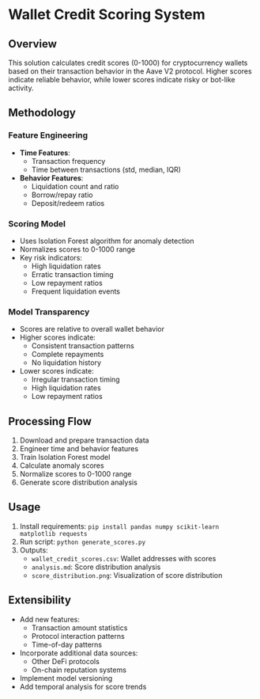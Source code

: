 # Wallet Credit Scoring System

## Overview
This solution calculates credit scores (0-1000) for cryptocurrency wallets based on their transaction behavior in the Aave V2 protocol. Higher scores indicate reliable behavior, while lower scores indicate risky or bot-like activity.

## Methodology

### Feature Engineering
- **Time Features**:
  - Transaction frequency
  - Time between transactions (std, median, IQR)
- **Behavior Features**:
  - Liquidation count and ratio
  - Borrow/repay ratio
  - Deposit/redeem ratios

### Scoring Model
- Uses Isolation Forest algorithm for anomaly detection
- Normalizes scores to 0-1000 range
- Key risk indicators:
  - High liquidation rates
  - Erratic transaction timing
  - Low repayment ratios
  - Frequent liquidation events

### Model Transparency
- Scores are relative to overall wallet behavior
- Higher scores indicate:
  - Consistent transaction patterns
  - Complete repayments
  - No liquidation history
- Lower scores indicate:
  - Irregular transaction timing
  - High liquidation rates
  - Low repayment ratios

## Processing Flow
1. Download and prepare transaction data
2. Engineer time and behavior features
3. Train Isolation Forest model
4. Calculate anomaly scores
5. Normalize scores to 0-1000 range
6. Generate score distribution analysis

## Usage
1. Install requirements: `pip install pandas numpy scikit-learn matplotlib requests`
2. Run script: `python generate_scores.py`
3. Outputs:
   - `wallet_credit_scores.csv`: Wallet addresses with scores
   - `analysis.md`: Score distribution analysis
   - `score_distribution.png`: Visualization of score distribution

## Extensibility
- Add new features:
  - Transaction amount statistics
  - Protocol interaction patterns
  - Time-of-day patterns
- Incorporate additional data sources:
  - Other DeFi protocols
  - On-chain reputation systems
- Implement model versioning
- Add temporal analysis for score trends
